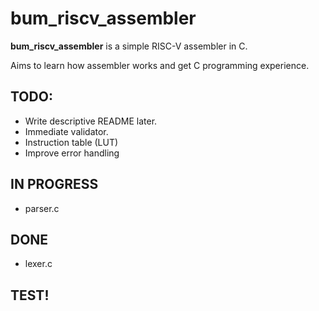 # bum_riscv_assembler

**bum_riscv_assembler** is a simple RISC-V assembler in C.

Aims to learn how assembler works and get C programming experience.

## TODO:
- Write descriptive README later.
- Immediate validator.
- Instruction table (LUT)
- Improve error handling

## IN PROGRESS
- parser.c

## DONE
- lexer.c

## TEST!
